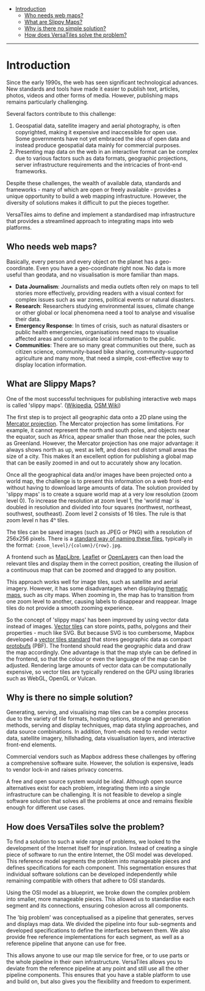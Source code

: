 - [Introduction](#introduction)
	- [Who needs web maps?](#who-needs-web-maps)
	- [What are Slippy Maps?](#what-are-slippy-maps)
	- [Why is there no simple solution?](#why-is-there-no-simple-solution)
	- [How does VersaTiles solve the problem?](#how-does-versatiles-solve-the-problem)


------------------------------------------


# Introduction

Since the early 1990s, the web has seen significant technological advances. New standards and tools have made it easier to publish text, articles, photos, videos and other forms of media. However, publishing maps remains particularly challenging.

Several factors contribute to this challenge:
1. Geospatial data, satellite imagery and aerial photography, is often copyrighted, making it expensive and inaccessible for open use.   
Some governments have not yet embraced the idea of open data and instead produce geospatial data mainly for commercial purposes.
1. Presenting map data on the web in an interactive format can be complex due to various factors such as data formats, geographic projections, server infrastructure requirements and the intricacies of front-end frameworks.

Despite these challenges, the wealth of available data, standards and frameworks - many of which are open or freely available - provides a unique opportunity to build a web mapping infrastructure. However, the diversity of solutions makes it difficult to put the pieces together.

VersaTiles aims to define and implement a standardised map infrastructure that provides a streamlined approach to integrating maps into web platforms.


## Who needs web maps?

Basically, every person and every object on the planet has a geo-coordinate. Even you have a geo-coordinate right now. No data is more useful than geodata, and no visualisation is more familiar than maps.

- **Data Journalism**: Journalists and media outlets often rely on maps to tell stories more effectively, providing readers with a visual context for complex issues such as war zones, political events or natural disasters.
- **Research**: Researchers studying environmental issues, climate change or other global or local phenomena need a tool to analyse and visualise their data.
- **Emergency Response**: In times of crisis, such as natural disasters or public health emergencies, organisations need maps to visualise affected areas and communicate local information to the public.
- **Communities**: There are so many great communities out there, such as citizen science, community-based bike sharing, community-supported agriculture and many more, that need a simple, cost-effective way to display location information.


## What are Slippy Maps?

One of the most successful techniques for publishing interactive web maps is called 'slippy maps'. ([Wikipedia](https://en.wikipedia.org/wiki/Tiled_web_map), [OSM Wiki](https://wiki.openstreetmap.org/wiki/Slippy_map))

The first step is to project all geographic data onto a 2D plane using the [Mercator projection](https://en.wikipedia.org/wiki/Mercator_projection). The Mercator projection has some limitations. For example, it cannot represent the north and south poles, and objects near the equator, such as Africa, appear smaller than those near the poles, such as Greenland. However, the Mercator projection has one major advantage: it always shows north as up, west as left, and does not distort small areas the size of a city. This makes it an excellent option for publishing a global map that can be easily zoomed in and out to accurately show any location.

Once all the geographical data and/or images have been projected onto a world map, the challenge is to present this information on a web front-end without having to download large amounts of data. The solution provided by 'slippy maps' is to create a square world map at a very low resolution (zoom level 0). To increase the resolution at zoom level 1, the 'world map' is doubled in resolution and divided into four squares (northwest, northeast, southwest, southeast). Zoom level 2 consists of 16 tiles. The rule is that zoom level n has 4ⁿ tiles.

The tiles can be saved images (such as JPEG or PNG) with a resolution of 256x256 pixels. There is a [standard way of naming these files](https://wiki.openstreetmap.org/wiki/Slippy_map_tilenames), typically in the format: `{zoom_level}/{column}/{row}.jpg`.

A frontend such as [MapLibre](https://maplibre.org/), [Leaflet](https://leafletjs.com/) or [OpenLayers](https://openlayers.org/) can then load the relevant tiles and display them in the correct position, creating the illusion of a continuous map that can be zoomed and dragged to any position.

This approach works well for image tiles, such as satellite and aerial imagery. However, it has some disadvantages when displaying [thematic maps](https://en.wikipedia.org/wiki/Thematic_map), such as city maps. When zooming in, the map has to transition from one zoom level to another, causing labels to disappear and reappear. Image tiles do not provide a smooth zooming experience.

So the concept of 'slippy maps' has been improved by using vector data instead of images. [Vector tiles](https://wiki.openstreetmap.org/wiki/Vector_tiles) can store points, paths, polygons and their properties - much like SVG. But because SVG is too cumbersome, Mapbox developed a [vector tiles standard](https://docs.mapbox.com/data/tilesets/guides/vector-tiles-standards) that stores geographic data as compact [protobufs](https://protobuf.dev/) (PBF). The frontend should read the geographic data and draw the map accordingly. One advantage is that the map style can be defined in the frontend, so that the colour or even the language of the map can be adjusted. Rendering large amounts of vector data can be computationally expensive, so vector tiles are typically rendered on the GPU using libraries such as WebGL, OpenGL or Vulcan.


## Why is there no simple solution?

Generating, serving, and visualising map tiles can be a complex process due to the variety of tile formats, hosting options, storage and generation methods, serving and display techniques, map data styling approaches, and data source combinations. In addition, front-ends need to render vector data, satellite imagery, hillshading, data visualisation layers, and interactive front-end elements.

Commercial vendors such as Mapbox address these challenges by offering a comprehensive software suite. However, the solution is expensive, leads to vendor lock-in and raises privacy concerns.

A free and open source system would be ideal. Although open source alternatives exist for each problem, integrating them into a single infrastructure can be challenging. It is not feasible to develop a single software solution that solves all the problems at once and remains flexible enough for different use cases.


## How does VersaTiles solve the problem?

To find a solution to such a wide range of problems, we looked to the development of the Internet itself for inspiration. Instead of creating a single piece of software to run the entire Internet, the OSI model was developed. This reference model segments the problem into manageable pieces and defines specifications for each component. This segmentation ensures that individual software solutions can be developed independently while remaining compatible with others that adhere to OSI standards.

Using the OSI model as a blueprint, we broke down the complex problem into smaller, more manageable pieces. This allowed us to standardise each segment and its connections, ensuring cohesion across all components.

The 'big problem' was conceptualised as a pipeline that generates, serves and displays map data. We divided the pipeline into four sub-segments and developed specifications to define the interfaces between them. We also provide free reference implementations for each segment, as well as a reference pipeline that anyone can use for free.

This allows anyone to use our map tile service for free, or to use parts or the whole pipeline in their own infrastructure. VersaTiles allows you to deviate from the reference pipeline at any point and still use all the other pipeline components. This ensures that you have a stable platform to use and build on, but also gives you the flexibility and freedom to experiment.
